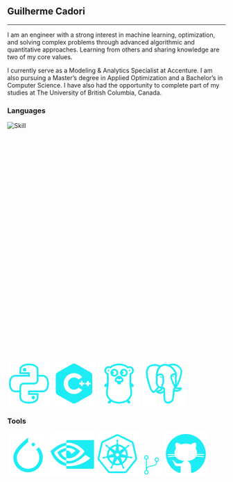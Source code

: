 ## Guilherme Cadori
***
I am an engineer with a strong interest in machine learning, optimization, and solving complex problems through advanced algorithmic and quantitative approaches. Learning from others and sharing knowledge are two of my core values.

I currently serve as a Modeling & Analytics Specialist at Accenture. I am also pursuing a Master’s degree in Applied Optimization and a Bachelor’s in Computer Science. I have also had the opportunity to complete part of my studies at The University of British Columbia, Canada. 


### Languages
![Skill](https://www.codewars.com/users/guilhermecadori/badges/small)


 <svg viewBox="0 0 128 128">
            
<path fill="#f90" d="M108.59 26.148c-1.852 0-3.622.211-5.305.715-1.684.504-3.117 1.223-4.379 2.188a10.829 10.829 0 0 0-3.031 3.453c-.757 1.348-1.137 2.906-1.137 4.676 0 2.187.716 4.25 2.106 6.105 1.386 1.895 3.66 3.324 6.734 4.293l6.106 1.895c2.062.675 3.496 1.391 4.254 2.191.757.801 1.136 1.765 1.136 2.945 0 1.726-.758 3.074-2.191 4-1.43.925-3.492 1.391-6.145 1.391-1.687 0-3.328-.168-5.011-.504a23.102 23.102 0 0 1-4.633-1.476c-.421-.168-.801-.336-1.051-.418a2.357 2.357 0 0 0-.758-.13c-.634 0-.969.423-.969 1.305v2.149a2.919 2.919 0 0 0 .254 1.18c.168.38.629.8 1.305 1.18 1.094.628 2.734 1.179 4.84 1.683 2.105.504 4.297.758 6.484.758 2.15 0 4.129-.297 6.024-.883 1.808-.551 3.367-1.309 4.672-2.36 1.304-1.01 2.316-2.273 3.074-3.707.714-1.429 1.094-3.07 1.094-4.882 0-2.188-.633-4.168-1.938-5.895-1.304-1.727-3.491-3.074-6.523-4.043l-5.98-1.895c-2.23-.713-3.79-1.516-4.634-2.316-.84-.797-1.261-1.808-1.261-2.988 0-1.726.671-2.95 1.98-3.746 1.305-.801 3.199-1.18 5.598-1.18 2.988 0 5.683.547 8.086 1.64.714.337 1.261.508 1.597.508.633 0 .969-.463.969-1.347v-1.98c0-.59-.125-1.051-.379-1.391-.25-.378-.672-.715-1.262-1.051-.422-.254-1.011-.504-1.77-.758a32.528 32.528 0 0 0-2.398-.676c-.886-.168-1.769-.336-2.738-.46a21.347 21.347 0 0 0-2.82-.169zm-86.822.082c-2.316 0-4.508.254-6.57.801-2.063.505-3.831 1.137-5.303 1.895-.59.297-.97.59-1.18.883-.211.296-.293.8-.293 1.476v2.063c0 .882.293 1.304.883 1.304.168 0 .378-.043.674-.125.293-.086.796-.254 1.472-.547a33.416 33.416 0 0 1 4.547-1.433A19.176 19.176 0 0 1 20.547 32c3.242 0 5.513.633 6.863 1.938 1.304 1.303 1.98 3.534 1.98 6.734v3.074c-1.683-.379-3.283-.715-4.843-.926-1.558-.21-3.031-.336-4.461-.336-4.34 0-7.75 1.094-10.316 3.286-2.571 2.187-3.832 5.093-3.832 8.671 0 3.368 1.05 6.063 3.113 8.086 2.066 2.02 4.887 3.032 8.422 3.032 4.97 0 9.097-1.938 12.379-5.813a34.153 34.153 0 0 0 1.304 2.484 13.28 13.28 0 0 0 1.516 1.98c.422.38.844.59 1.266.59.334 0 .714-.128 1.093-.378l2.653-1.77c.546-.42.8-.843.8-1.261a1.86 1.86 0 0 0-.293-.97 22.469 22.469 0 0 1-1.347-3.03c-.297-.925-.465-2.19-.465-3.75h-.086V40c0-4.633-1.176-8.086-3.492-10.36-2.36-2.273-6.025-3.41-11.033-3.41zm19.58 1.012c-.676 0-1.012.379-1.012 1.051 0 .297.129.844.379 1.687l9.894 32.547c.254.8.547 1.387.887 1.641.336.297.84.422 1.598.422h3.62c.759 0 1.347-.125 1.684-.422.34-.293.591-.84.801-1.684l6.485-27.117 6.527 27.16c.168.84.46 1.387.8 1.684.337.292.883.422 1.684.422h3.621c.715 0 1.262-.167 1.598-.422.34-.253.633-.8.887-1.64L90.949 30.02c.168-.46.25-.797.293-1.051.043-.254.086-.466.086-.676 0-.715-.379-1.05-1.055-1.05H86.36c-.757 0-1.308.166-1.644.421-.293.25-.59.8-.84 1.64L76.59 57.517l-6.653-28.211c-.166-.8-.464-1.39-.8-1.64-.336-.298-.884-.423-1.684-.423h-3.367c-.758 0-1.348.167-1.688.422-.335.25-.588.8-.796 1.64l-6.57 27.876-7.075-27.875c-.25-.8-.504-1.39-.84-1.64-.297-.298-.844-.423-1.644-.423h-4.125zM21.64 47.496a31.816 31.816 0 0 1 3.96.25 34.401 34.401 0 0 1 3.872.719v1.765c0 1.435-.168 2.653-.422 3.665-.25 1.01-.758 1.895-1.43 2.695-1.137 1.262-2.484 2.187-4 2.695-1.516.504-2.949.758-4.336.758-1.937 0-3.41-.508-4.422-1.559-1.054-1.01-1.558-2.484-1.558-4.464 0-2.106.675-3.704 2.062-4.84 1.391-1.137 3.454-1.684 6.274-1.684zM118 73.348c-4.432.063-9.664 1.052-13.621 3.832-1.223.883-1.012 2.062.336 1.894 4.508-.547 14.44-1.726 16.21.547 1.77 2.23-1.976 11.62-3.663 15.79-.504 1.26.59 1.769 1.726.8 7.41-6.231 9.348-19.242 7.832-21.137-.757-.925-4.388-1.79-8.82-1.726zM1.63 75.859c-.926.116-1.347 1.236-.368 2.121 16.508 14.902 38.359 23.872 62.613 23.872 17.305 0 37.43-5.43 51.281-15.66 2.273-1.689.298-4.254-2.02-3.204-15.533 6.57-32.421 9.77-47.788 9.77-22.778 0-44.8-6.273-62.653-16.633-.39-.231-.755-.304-1.064-.266z"></path>

</svg>
          
![Python](https://raw.githubusercontent.com/guilhermecadori/imagesRepo/refs/heads/main/icons8-python.svg)
![Cpp](https://github.com/guilhermecadori/imagesRepo/blob/main/icons8-c%2B%2B-50.svg)
![Go](https://github.com/guilhermecadori/imagesRepo/blob/main/icons8-golang-50.svg)
![PostgreSQL](https://github.com/guilhermecadori/imagesRepo/blob/main/icons8-postgresql-50.svg)



### Tools
![Pytorch](https://github.com/guilhermecadori/imagesRepo/blob/main/icons8-lanterna-48.svg)
![CUDA](https://github.com/guilhermecadori/imagesRepo/blob/main/icons8-nvidia-50.svg)
![Kubernetes](https://github.com/guilhermecadori/imagesRepo/blob/main/icons8-kubernetes-50.svg)
![Git](https://github.com/guilhermecadori/imagesRepo/blob/main/icons8-divis%C3%A3o-de-c%C3%B3digo-50.png)
![Github](https://github.com/guilhermecadori/imagesRepo/blob/main/icons8-github-50.svg)


